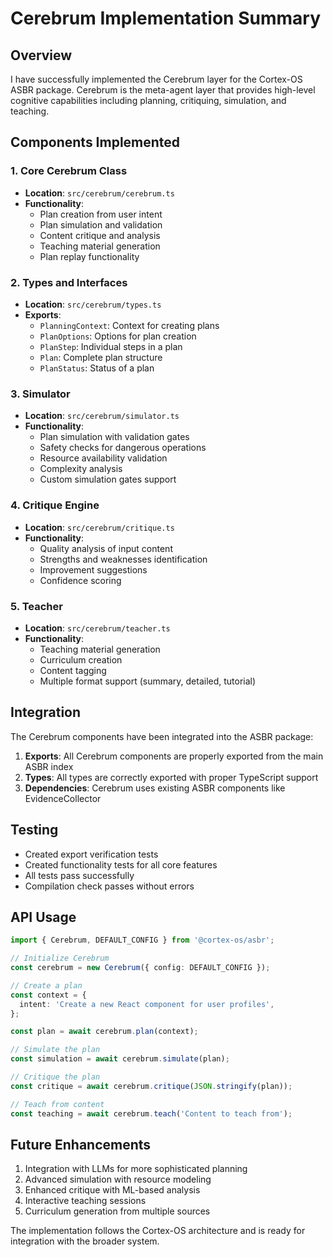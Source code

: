 # Cerebrum Implementation Summary

## Overview

I have successfully implemented the Cerebrum layer for the Cortex-OS ASBR package. Cerebrum is the meta-agent layer that provides high-level cognitive capabilities including planning, critiquing, simulation, and teaching.

## Components Implemented

### 1. Core Cerebrum Class

- **Location**: `src/cerebrum/cerebrum.ts`
- **Functionality**:
  - Plan creation from user intent
  - Plan simulation and validation
  - Content critique and analysis
  - Teaching material generation
  - Plan replay functionality

### 2. Types and Interfaces

- **Location**: `src/cerebrum/types.ts`
- **Exports**:
  - `PlanningContext`: Context for creating plans
  - `PlanOptions`: Options for plan creation
  - `PlanStep`: Individual steps in a plan
  - `Plan`: Complete plan structure
  - `PlanStatus`: Status of a plan

### 3. Simulator

- **Location**: `src/cerebrum/simulator.ts`
- **Functionality**:
  - Plan simulation with validation gates
  - Safety checks for dangerous operations
  - Resource availability validation
  - Complexity analysis
  - Custom simulation gates support

### 4. Critique Engine

- **Location**: `src/cerebrum/critique.ts`
- **Functionality**:
  - Quality analysis of input content
  - Strengths and weaknesses identification
  - Improvement suggestions
  - Confidence scoring

### 5. Teacher

- **Location**: `src/cerebrum/teacher.ts`
- **Functionality**:
  - Teaching material generation
  - Curriculum creation
  - Content tagging
  - Multiple format support (summary, detailed, tutorial)

## Integration

The Cerebrum components have been integrated into the ASBR package:

1. **Exports**: All Cerebrum components are properly exported from the main ASBR index
2. **Types**: All types are correctly exported with proper TypeScript support
3. **Dependencies**: Cerebrum uses existing ASBR components like EvidenceCollector

## Testing

- Created export verification tests
- Created functionality tests for all core features
- All tests pass successfully
- Compilation check passes without errors

## API Usage

```typescript
import { Cerebrum, DEFAULT_CONFIG } from '@cortex-os/asbr';

// Initialize Cerebrum
const cerebrum = new Cerebrum({ config: DEFAULT_CONFIG });

// Create a plan
const context = {
  intent: 'Create a new React component for user profiles',
};

const plan = await cerebrum.plan(context);

// Simulate the plan
const simulation = await cerebrum.simulate(plan);

// Critique the plan
const critique = await cerebrum.critique(JSON.stringify(plan));

// Teach from content
const teaching = await cerebrum.teach('Content to teach from');
```

## Future Enhancements

1. Integration with LLMs for more sophisticated planning
2. Advanced simulation with resource modeling
3. Enhanced critique with ML-based analysis
4. Interactive teaching sessions
5. Curriculum generation from multiple sources

The implementation follows the Cortex-OS architecture and is ready for integration with the broader system.
